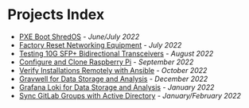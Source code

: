 # Projects Index

- [PXE Boot ShredOS](./pxeboot/README.md) - _June/July 2022_
- [Factory Reset Networking Equipment](./factory-reset/README.md)  - _July 2022_
- [Testing 10G SFP+ Bidirectional Transceivers](./bidi-test/README.md) - _August 2022_
- [Configure and Clone Raspberry Pi](./rpi-setup/rpi-setup.md) - _September 2022_
- [Verify Installations Remotely with Ansible](./ansible/README.md) - _October 2022_
- [Gravwell for Data Storage and Analysis](./gravwell/README.md) - _December 2022_
- [Grafana Loki for Data Storage and Analysis](./grafana-loki/README.md) - _January 2022_
- [Sync GitLab Groups with Active Directory](./gitlab/README.md) - _January/February 2022_